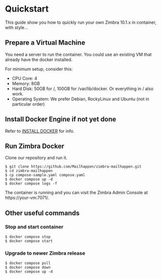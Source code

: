 # Quickstart

This guide show you how to quickly run your own Zimbra 10.1.x in container, with style...

## Prepare a Virtual Machine

You need a server to run the container. You could use an existing VM that already have the docker installed.

For minimum setup, consider this:

- CPU Core: 4
- Memory: 8GB
- Hard Disk: 50GB for /, 100GB for /var/lib/docker. Or everything in / also work.
- Operating System: We prefer Debian, RockyLinux and Ubuntu (not in particular order)

## Install Docker Engine if not yet done

Refer to [INSTALL DOCKER](INSTALL-DOCKER.md) for info.

## Run Zimbra Docker

Clone our repository and run it.

```
$ git clone https://github.com/Mailhappen/zimbra-mailhappen.git
$ cd zimbra-mailhappen
$ cp compose-sample.yaml compose.yaml
$ docker compose up -d
$ docker compose logs -f
```

The container is running and you can visit the Zimbra Admin Console at https://your-vm:7071/.

## Other useful commands

### Stop and start container

```
$ docker compose stop
$ docker compose start
```
### Upgrade to newer Zimbra release

```
$ docker compose pull
$ docker compose down
$ docker compose up -d
```
